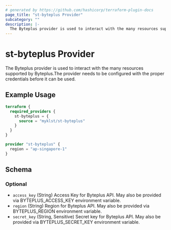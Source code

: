 ```yaml
---
# generated by https://github.com/hashicorp/terraform-plugin-docs
page_title: "st-byteplus Provider"
subcategory: ""
description: |-
  The Byteplus provider is used to interact with the many resources supported by Byteplus.The provider needs to be configured with the proper credentials before it can be used.
---
```


# st-byteplus Provider

The Byteplus provider is used to interact with the many resources supported by Byteplus.The provider needs to be configured with the proper credentials before it can be used.

## Example Usage

```terraform
terraform {
  required_providers {
    st-byteplus = {
      source = "myklst/st-byteplus"
    }
  }
}

provider "st-byteplus" {
  region = "ap-singapore-1"
}
```

<!-- schema generated by tfplugindocs -->
## Schema

### Optional

- `access_key` (String) Access Key for Byteplus API. May also be provided via BYTEPLUS_ACCESS_KEY environment variable.
- `region` (String) Region for Byteplus API. May also be provided via BYTEPLUS_REGION environment variable.
- `secret_key` (String, Sensitive) Secret key for Byteplus API. May also be provided via BYTEPLUS_SECRET_KEY environment variable.
